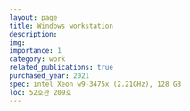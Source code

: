 ```yaml
---
layout: page
title: Windows workstation
description:
img:
importance: 1
category: work
related_publications: true
purchased_year: 2021
spec: intel Xeon w9-3475x (2.21GHz), 128 GB
loc: 52호관 209호
---
```

